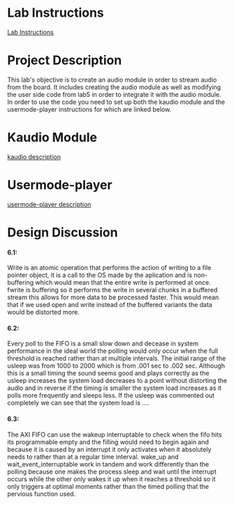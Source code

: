 # Lab Instructions

[Lab Instructions](LabInstructions.md)

# Project Description

This lab's objective is to create an audio module in order to stream audio from the board. It includes creating the audio module as well as modifying the user side code from lab5 in order to integrate it with the audio module. In order to use the code you need to set up both the kaudio module and the usermode-player instructions for which are linked below.

# Kaudio Module

[kaudio description](kaudio/README.md)

# Usermode-player

[usermode-player description](usermode-player/README.md)

# Design Discussion

#### 6.1:

Write is an atomic operation that performs the action of writing to a file pointer object, it is a call to the OS made by the aplication and is non-buffering which would mean that the entire write is performed at once. fwrite is buffering so it performs the write in several chunks in a buffered stream this allows for more data to be processed faster. This would mean that if we used open and write instead of the buffered variants the data would be distorted more.

#### 6.2:

Every poll to the FIFO is a small slow down and decease in system performance in the ideal world the polling would only occur when the full threshold is reached rather than at multiple intervals. The initial range of the usleep was from 1000 to 2000 which is from .001 sec to .002 sec. Although this is a small timing the sound seems good and plays correctly as the usleep increases the system load decreases to a point without distorting the audio and in reverse if the timing is smaller the system load increases as it polls more frequently and sleeps less. If the usleep was commented out completely we can see that the system load is ....

#### 6.3:

The AXI FIFO can use the wakeup interruptable to check when the fifo hits its programmable empty and the filling would need to begin again and because it is caused by an interrupt it only activates when it absolutely needs to rather than at a regular time interval. wake_up and wait_event_interruptable work in tandem and work differently than the polling because one makes the process sleep and wait until the interrupt occurs while the other only wakes it up when it reaches a threshold so it only triggers at optimal moments rather than the timed polling that the pervious function used.
